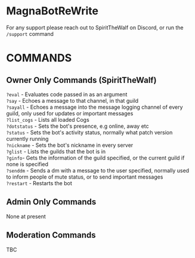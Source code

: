 ﻿# MagnaBotReWrite

For any support please reach out to SpiritTheWalf on Discord, or run the `/support` command

# **COMMANDS**

## Owner Only Commands (SpiritTheWalf)

`?eval` - Evaluates code passed in as an argument\
`?say` - Echoes a message to that channel, in that guild\
`?sayall` - Echoes a message into the message logging channel of every guild, only used for updates or important messages\
`?list_cogs` - Lists all loaded Cogs\
`?dotstatus` - Sets the bot's presence, e.g online, away etc\
`?status` - Sets the bot's activity status, normally what patch version currently running\
`?nickname` - Sets the bot's nickname in every server\
`?glist` - Lists the guilds that the bot is in\
`?ginfo`- Gets the information of the guild specified, or the current guild if none is specified\
`?senddm` - Sends a dm with a message to the user specified, normally used to inform people of mute status, or to send important messages\
`?restart` - Restarts the bot

## Admin Only Commands

None at present

## Moderation Commands

TBC
